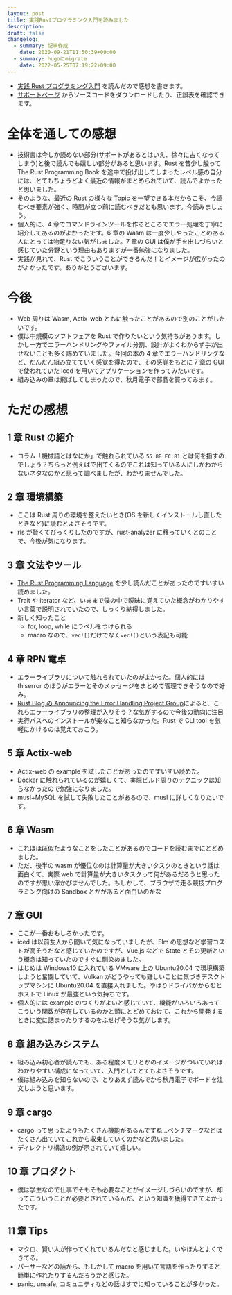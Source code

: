 ```yaml
---
layout: post
title: 実践Rustプログラミング入門を読みました
description: 
draft: false
changelog:
  - summary: 記事作成
    date: 2020-09-21T11:50:39+09:00
  - summary: hugoにmigrate
    date: 2022-05-25T07:19:22+09:00
---
```


- [実践 Rust プログラミング入門](https://www.shuwasystem.co.jp/book/9784798061702.html) を読んだので感想を書きます。
- [サポートページ](https://www.shuwasystem.co.jp/support/7980html/6170.html) からソースコードをダウンロードしたり、正誤表を確認できます。

# 全体を通しての感想

- 技術書は今しか読めない部分(サポートがあるとはいえ、徐々に古くなってしまう)と後で読んでも嬉しい部分があると思います。Rust を昔少し触って The Rust Programming Book を途中で投げ出してしまったレベル感の自分には、とてもちょうどよく最近の情報がまとめられていて、読んでよかったと思いました。
- そのような、最近の Rust の様々な Topic を一望できる本だからこそ、今読むべき要素が強く、時間が立つ前に読むべきだとも思います。今読みましょう。
- 個人的に、4 章でコマンドラインツールを作るところでエラー処理を丁寧に紹介してあるのがよかったです。6 章の Wasm は一度少しやったことのある人にとっては物足りない気がしました。7 章の GUI は僕が手を出しづらいと感じていた分野という理由もありますが一番勉強になりました。
- 実践が見れて、Rust でこういうことができるんだ！とイメージが広がったのがよかったです。ありがとうございます。

# 今後

- Web 周りは Wasm, Actix-web ともに触ったことがあるので別のことがしたいです。
- 僕は中規模のソフトウェアを Rust で作りたいという気持ちがあります。しかし一方でエラーハンドリングやファイル分割、設計がよくわからず手が出せないことも多く諦めていました。今回の本の 4 章でエラーハンドリングなど、だんだん組み立てていく感覚を得たので、その感覚をもとに 7 章の GUI で使われていた iced を用いてアプリケーションを作ってみたいです。
- 組み込みの章は飛ばしてしまったので、秋月電子で部品を買ってみます。

# ただの感想

## 1 章 Rust の紹介

- コラム「機械語とはなにか」で触れられている `55 8B EC 81` とは何を指すのでしょう？ちらっと例えばで出てくるのでこれは知っている人にしかわからないネタなのかと思って調べましたが、わかりませんでした。

## 2 章 環境構築

- ここは Rust 周りの環境を整えたいとき(OS を新しくインストールし直したときなど)に読むとよさそうです。
- rls が賢くてびっくりしたのですが、rust-analyzer に移っていくとのことで、今後が気になります。

## 3 章 文法やツール

- [The Rust Programming Language](https://doc.rust-lang.org/book/) を少し読んだことがあったのですいすい読めました。
- Trait や iterator など、いままで僕の中で曖昧に覚えていた概念がわかりやすい言葉で説明されていたので、しっくり納得しました。
- 新しく知ったこと
  - for, loop, while にラベルをつけられる
  - macro なので、`vec![]`だけでなく`vec!()`という表記も可能

## 4 章 RPN 電卓

- エラーライブラリについて触れられていたのがよかった。個人的には thiserror のほうがエラーとそのメッセージをまとめて管理できそうなので好み。
- [Rust Blog の Announcing the Error Handling Project Group](https://blog.rust-lang.org/inside-rust/2020/09/18/error-handling-wg-announcement.html)によると、これらエラーライブラリの整理が入りそう？な気がするので今後の動向に注目
- 実行パスへのインストールが楽なこと知らなかった。Rust で CLI tool を気軽にかけるのは覚えておこう。

## 5 章 Actix-web

- Actix-web の example を試したことがあったのですいすい読めた。
- Docker に触れられているのが嬉しくて、実際ビルド周りのテクニックは知らなかったので勉強になりました。
- musl+MySQL を試して失敗したことがあるので、musl に詳しくなりたいです。

## 6 章 Wasm

- これはほぼ似たようなことをしたことがあるのでコードを読むまでにとどめました。
- ただ、後半の wasm が優位なのは計算量が大きいタスクのときという話は面白くて、実際 web で計算量が大きいタスクって何があるだろうと思ったのですが思い浮かびませんでした。もしかして、ブラウザで走る競技プログラミング向けの Sandbox とかがあると面白いのかな

## 7 章 GUI

- ここが一番おもしろかったです。
- iced は以前友人から聞いて気になっていましたが、Elm の思想など学習コストが高そうだなと感じていたのですが、Vue.js などで State とその更新という概念は知っていたのですぐに馴染めました。
- はじめは Windows10 に入れている VMware 上の Ubuntu20.04 で環境構築しようと奮闘していて、Vulkan がどうやっても難しいことに気づきデスクトップマシンに Ubuntu20.04 を直接入れました。やはりドライバがからむとホストで Linux が最強という気持ちです。
- 個人的には example のつくりがよいと感じていて、機能がいろいろあってこういう関数が存在しているのかと頭にとどめておけて、これから開発するときに変に詰まったりするのをふせげそうな気がします。

## 8 章 組み込みシステム

- 組み込み初心者が読んでも、ある程度メモリとかのイメージがついていればわかりやすい構成になっていて、入門としてとてもよさそうです。
- 僕は組み込みを知らないので、とりあえず読んでから秋月電子でボードを注文しようと思います。

## 9 章 cargo

- cargo って思ったよりもたくさん機能があるんですね...ベンチマークなどはたくさん出ていてこれから収束していくのかなと思いました。
- ディレクトリ構造の例が示されていて嬉しい。

## 10 章 プロダクト

- 僕は学生なので仕事でそもそも必要なことがイメージしづらいのですが、却ってこういうことが必要とされているんだ、という知識を獲得できてよかったです。

## 11 章 Tips

- マクロ、賢い人が作ってくれているんだなと感じました。いやほんとよくできてる。
- パーサーなどの話から、もしかして macro を用いて言語を作ったりすると簡単に作れたりするんだろうかと感じた。
- panic, unsafe, コミュニティなどの話はすでに知っていることが多かった。